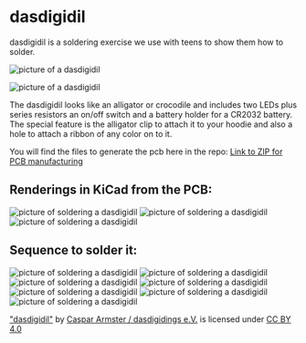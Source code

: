 # dasdigidil
dasdigidil is a soldering exercise we use with teens to show them how to solder.

![picture of a dasdigidil](https://github.com/dasdigidings/dasdigidil/blob/main/pictures/dasdigidil01.jpg)


![picture of a dasdigidil](https://github.com/dasdigidings/dasdigidil/blob/main/pictures/dasdigidil02.jpg)

The dasdigidil looks like an alligator or crocodile and includes two LEDs plus series resistors an on/off switch and a battery holder for a CR2032 battery. The special feature is the alligator clip to attach it to your hoodie and also a hole to attach a ribbon of any color on to it.

You will find the files to generate the pcb here in the repo: [Link to ZIP for PCB manufacturing](https://github.com/dasdigidings/dasdigidil/blob/main/20240401_dasdigidil.zip)

## Renderings in KiCad from the PCB:

![picture of soldering a dasdigidil](https://github.com/dasdigidings/dasdigidil/blob/main/pictures/20240401_dasdigidil.jpg)
![picture of soldering a dasdigidil](https://github.com/dasdigidings/dasdigidil/blob/main/pictures/20240401_dasdigidil_oben.jpg)
![picture of soldering a dasdigidil](https://github.com/dasdigidings/dasdigidil/blob/main/pictures/20240401_dasdigidil_unten.jpg)

## Sequence to solder it:

![picture of soldering a dasdigidil](https://github.com/dasdigidings/dasdigidil/blob/main/pictures/dasdigidil_soldering01.jpg)
![picture of soldering a dasdigidil](https://github.com/dasdigidings/dasdigidil/blob/main/pictures/dasdigidil_soldering02.jpg)
![picture of soldering a dasdigidil](https://github.com/dasdigidings/dasdigidil/blob/main/pictures/dasdigidil_soldering03.jpg)
![picture of soldering a dasdigidil](https://github.com/dasdigidings/dasdigidil/blob/main/pictures/dasdigidil_soldering04.jpg)
![picture of soldering a dasdigidil](https://github.com/dasdigidings/dasdigidil/blob/main/pictures/dasdigidil_soldering05.jpg)
![picture of soldering a dasdigidil](https://github.com/dasdigidings/dasdigidil/blob/main/pictures/dasdigidil_soldering06.jpg)
![picture of soldering a dasdigidil](https://github.com/dasdigidings/dasdigidil/blob/main/pictures/dasdigidil_soldering07.jpg)

["dasdigidil"](https://github.com/dasdigidings/dasdigidil/) by [Caspar Armster / dasdigidings e.V.](https://www.dasdigidings.de/) is licensed under [CC BY 4.0](https://creativecommons.org/licenses/by/4.0/)
